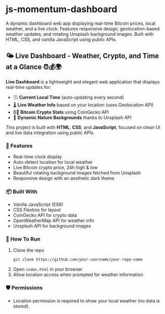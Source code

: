 # js-momentum-dashboard
A dynamic dashboard web app displaying real-time Bitcoin prices, local weather, and a live clock. Features responsive design, geolocation-based weather updates, and rotating Unsplash background images. Built with HTML, CSS, and vanilla JavaScript using public APIs.
## 🌤 Live Dashboard - Weather, Crypto, and Time at a Glance ⏰💰🌍

**Live Dashboard** is a lightweight and elegant web application that displays real-time updates for:

- 🕒 **Current Local Time** (auto-updating every second)  
- 🌡 **Live Weather Info** based on your location (uses Geolocation API)  
- ₿💸 **Bitcoin Crypto Stats** using CoinGecko API  
- 🌄 **Dynamic Nature Backgrounds** thanks to Unsplash API

This project is built with **HTML**, **CSS**, and **JavaScript**, focused on clean UI and live data integration using public APIs.

### 🔧 Features
- Real-time clock display
- Auto-detect location for local weather
- Live Bitcoin crypto price, 24h high & low
- Beautiful rotating background images fetched from Unsplash
- Responsive design with an aesthetic dark theme

### 📦 Built With
- Vanilla JavaScript (ES6)
- CSS Flexbox for layout
- CoinGecko API for crypto data
- OpenWeatherMap API for weather info
- Unsplash API for background images

### 🚀 How To Run
1. Clone the repo  
   ```bash
   git clone https://github.com/your-username/your-repo-name
   ```
2. Open `index.html` in your browser  
3. Allow location access when prompted for weather information

### 🛡 Permissions
- Location permission is required to show your local weather (no data is stored).
